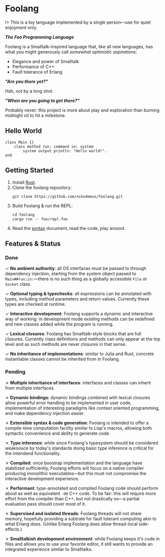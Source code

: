 # Foolang

!> This is a toy language implemented by a single person&mdash;use for quiet enjoyment only.

**_The Foo Programming Language_**

Foolang is a Smalltalk-inspired language that, like all new languages,
has what you might generously call _somewhat optimistic aspirations_:

- Elegance and power of Smalltalk
- Performance of C++
- Fault tolerance of Erlang

**_"Are you there yet?"_**

Hah, not by a long shot.

**_"When are you going to get there?"_**

Probably never: this project is more about play and exploration than burning
midnight oil to hit a milestone.

## Hello World

``` foolang
class Main {}
    class method run: command in: system
        system output println: "Hello world!".
end
```

## Getting Started

1. Install [Rust](https://www.rust-lang.org/tools/install).
2. Clone the foolang repository:
   ``` shell
   git clone https://github.com/nikodemus/foolang.git
   ```
3. Build Foolang & run the REPL:
   ``` shell
   cd foolang
   cargo run -- foo/repl.foo
   ```
4. Read the [syntax](syntax.md#foolang-syntax) document, read the code, play around.

## Features & Status

### Done

<span class="done">&check;</span>
**No ambient authority**: all OS interfaces must be passed to through dependency
injection, starting from the system object passed to `Main##run:in:`&mdash;there is
no such thing as a globally accessible `File` or `Socket` class.

<span class="done">&check;</span>
**Optional typing & typechecks**: all expressions can
be annotated with types, including method parameters and return values.
Currently these types are checked at runtime. 

<span class="done">&check;</span> **Interactive development**: Foolang supports
a dynamic and interactive way of working: in development mode existing methods
can be redefined and new classes added while the program is running.

<span class="done">&check;</span>
**Lexical closures**: Foolang has Smalltalk-style blocks that are full
closures. Currently class definitions and methods can only appear at the
top level and as such methods are never closures in that sense. 

<span class="done">&check;</span>
**No inheritance of implementations**: similar to Julia and Rust, concrete
instantiable classes cannot be inherited from in Foolang.

### Pending

<span class="todo">&cross;</span>
**Multiple inheritance of interfaces**: interfaces and classes can inherit
from multiple interfaces.

<span class="todo">&cross;</span>
**Dynamic bindings**: dynamic bindings combined with lexical closures
allow powerful error handling to be implemented in user code,
implementation of interesting paradigms like context oriented programming,
and make dependency injection easier.

<span class="todo">&cross;</span>
**Extensible syntax & code generation**: Foolang is intended to offer a
compile-time computation facility similar to Lisp's macros, allowing both
syntactic convenience and ability to generate code.

<span class="todo">&cross;</span>
**Type inference**: while since Foolang's typesystem should be considered
weaksouce by today's standards doing basic type inference is critical for
the intendend functionality.

<span class="todo">&cross;</span>
**Compiled**: once boostrap implementation and the language have stabilized
sufficiently, Foolang efforts will focus on a native compiler producing
monolithic executables&mdash;but this must not compromise the interactive
development experience.

<span class="todo">&cross;</span>
**Performant**: type-annotated and compiled Foolang code should perform about as well
as equivalent `-O0` C++ code. To be fair: this will require more effort from
the compiler than C++, but not drastically so&mdash;a partial evaluation pass
should cover most of it.

<span class="todo">&cross;</span>
**Supervised and isolated threads**: Foolang threads will not share memory,
hopefully providing a subtrate for fault tolerant computing akin to what Erlang
does. (Unlike Erlang Foolang does allow thread-local side-effects.)

<span class="todo">&cross;</span>
**Smalltalkish development environment**: while Foolang keeps it's code in files
and allows you to use your favorite editor, it still wants to provide an
integrated experience similar to Smalltalks.
